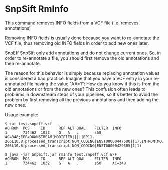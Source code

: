 # SnpSift RmInfo

This command removes INFO fields from a VCF file (i.e. removes annotations)

Removing INFO fields is usually done because you want to re-annotate the VCF file, thus removing old INFO fields in order to add new ones later.

SnpEff SnpSift only add annotations and do not change current ones.
So, in order to re-annotate a file, you should first remove the old annotations and then re-annotate.

The reason for this behavior is simply because replacing annotation values is considered a bad practice.
Imagine that you have a VCF entry  in your re-annotated file having the value "AA=1": How do you know if this is from the old annotations or from the new ones?
This confusion often leads to problems in downstream steps of your pipelines, so it's better to avoid the problem by first removing all the previous annotations and then adding the new ones.

Usage example:
```
$ cat test.snpeff.vcf
#CHROM	POS 	ID	    REF	ALT	QUAL	FILTER	INFO
1	    734462	1032	G	A	.	    s50	    AC=348;EFF=DOWNSTREAM(MODIFIER|||||RP11-206L10.8|processed_transcript|NON_CODING|ENST00000447500||1),INTRON(MODIFIER|||||RP11-206L10.6|processed_transcript|NON_CODING|ENST00000429505|1|1)

$ java -jar SnpSift.jar rmInfo test.snpeff.vcf EFF
#CHROM	POS	    ID	    REF	ALT	QUAL	FILTER	INFO
1	    734462	1032	G	A	.	    s50	    AC=348
```
